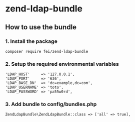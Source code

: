 # zend-ldap-bundle

## How to use the bundle

### 1. Install the package
    composer require fei/zend-ldap-bundle
### 2. Setup the required environmental variables 
    'LDAP_HOST'     => '127.0.0.1',
    'LDAP_PORT'     => '636',
    'LDAP_BASE_DN'  => 'dc=example,dc=com',
    'LDAP_USERNAME' => 'toto',
    'LDAP_PASSWORD' => 'pa55w0rd',
### 3. Add bundle to config/bundles.php
    ZendLdapBundle\ZendLdapBundle::class => ['all' => true],
